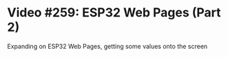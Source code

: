 # Video #259: ESP32 Web Pages (Part 2)
Expanding on ESP32 Web Pages, getting some values onto the screen
